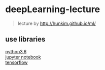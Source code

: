 # deepLearning-lecture

> lecture by http://hunkim.github.io/ml/

## use libraries
[python3.6][1]  
[jupyter notebook][2]  
[tensorflow][3]

[1]: https://www.python.org/
[2]: http://jupyter.org/
[3]: https://www.tensorflow.org/
